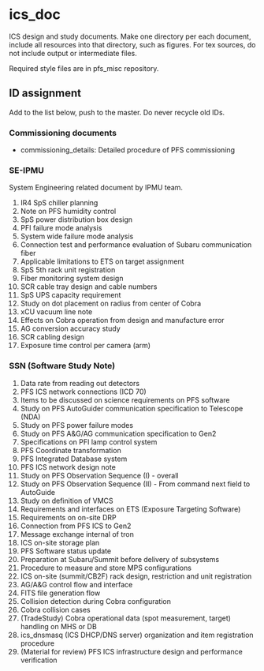 # ics_doc
ICS design and study documents.
Make one directory per each document, include all resources into that directory,  such as figures.
For tex sources, do not include output or intermediate files.

Required style files are in pfs_misc repository. 

## ID assignment

Add to the list below, push to the master.
Do never recycle old IDs.

### Commissioning documents

* commissioning_details: Detailed procedure of PFS commissioning

### SE-IPMU

System Engineering related document by IPMU team.

1. IR4 SpS chiller planning
2. Note on PFS humidity control
3. SpS power distribution box design
4. PFI failure mode analysis
5. System wide failure mode analysis
6. Connection test and performance evaluation of Subaru communication fiber
7. Applicable limitations to ETS on target assignment
8. SpS 5th rack unit registration
9. Fiber monitoring system design
10. SCR cable tray design and cable numbers
11. SpS UPS capacity requirement
12. Study on dot placement on radius from center of Cobra
13. xCU vacuum line note
14. Effects on Cobra operation from design and manufacture error
15. AG conversion accuracy study
16. SCR cabling design
17. Exposure time control per camera (arm)

### SSN (Software Study Note)

1. Data rate from reading out detectors
2. PFS ICS network connections (ICD 70)
3. Items to be discussed on science requirements on PFS software
4. Study on PFS AutoGuider communication specification to Telescope (NDA)
5. Study on PFS power failure modes
6. Study on PFS A&G/AG communication specification to Gen2
7. Specifications on PFI lamp control system
8. PFS Coordinate transformation
9. PFS Integrated Database system
10. PFS ICS network design note
11. Study on PFS Observation Sequence (I) - overall
12. Study on PFS Observation Sequence (II) - From command next field to AutoGuide
13. Study on definition of VMCS
14. Requirements and interfaces on ETS (Exposure Targeting Software)
15. Requirements on on-site DRP
16. Connection from PFS ICS to Gen2
17. Message exchange internal of tron
18. ICS on-site storage plan
19. PFS Software status update
20. Preparation at Subaru/Summit before delivery of subsystems
21. Procedure to measure and store MPS configurations
22. ICS on-site (summit/CB2F) rack design, restriction and unit registration
23. AG/A&G control flow and interface
24. FITS file generation flow
25. Collision detection during Cobra configuration
26. Cobra collision cases
27. (TradeStudy) Cobra operational data (spot measurement, target) handling on MHS or DB
28. ics_dnsmasq (ICS DHCP/DNS server) organization and item registration procedure
29. (Material for review) PFS ICS infrastructure design and performance verification

